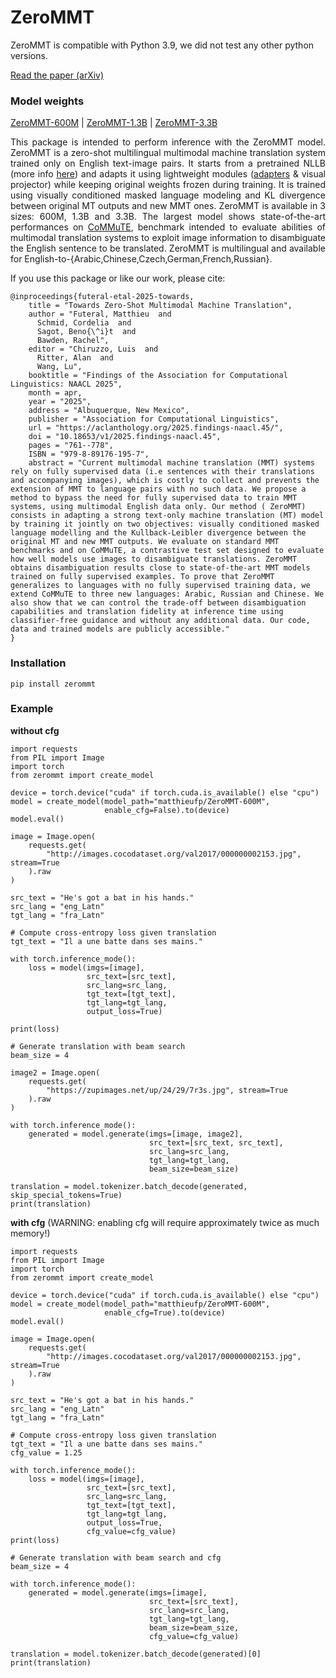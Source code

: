 # ZeroMMT

ZeroMMT is compatible with Python 3.9, we did not test any other python versions.

[Read the paper (arXiv)](https://arxiv.org/abs/2407.13579)

### Model weights
[ZeroMMT-600M](https://huggingface.co/matthieufp/ZeroMMT-600M) | [ZeroMMT-1.3B](https://huggingface.co/matthieufp/ZeroMMT-1.3B) | [ZeroMMT-3.3B](https://huggingface.co/matthieufp/ZeroMMT-3.3B)


<p align="justify"> This package is intended to perform inference with the ZeroMMT model. ZeroMMT is a zero-shot multilingual multimodal machine translation system trained only on English text-image pairs. It starts from a pretrained NLLB (more info <a href="https://github.com/facebookresearch/fairseq/tree/nllb">here</a>) and adapts it using lightweight modules (<a href="https://github.com/adapter-hub/adapters">adapters</a> & visual projector) while keeping original weights frozen during training. It is trained using visually conditioned masked language modeling and KL divergence between original MT outputs and new MMT ones. ZeroMMT is available in 3 sizes: 600M, 1.3B and 3.3B. The largest model shows state-of-the-art performances on <a href="https://github.com/MatthieuFP/CoMMuTE">CoMMuTE</a>, benchmark intended to evaluate abilities of multimodal translation systems to exploit image information to disambiguate the English sentence to be translated. ZeroMMT is multilingual and available for English-to-{Arabic,Chinese,Czech,German,French,Russian}.</p>


If you use this package or like our work, please cite:
```
@inproceedings{futeral-etal-2025-towards,
    title = "Towards Zero-Shot Multimodal Machine Translation",
    author = "Futeral, Matthieu  and
      Schmid, Cordelia  and
      Sagot, Beno{\^i}t  and
      Bawden, Rachel",
    editor = "Chiruzzo, Luis  and
      Ritter, Alan  and
      Wang, Lu",
    booktitle = "Findings of the Association for Computational Linguistics: NAACL 2025",
    month = apr,
    year = "2025",
    address = "Albuquerque, New Mexico",
    publisher = "Association for Computational Linguistics",
    url = "https://aclanthology.org/2025.findings-naacl.45/",
    doi = "10.18653/v1/2025.findings-naacl.45",
    pages = "761--778",
    ISBN = "979-8-89176-195-7",
    abstract = "Current multimodal machine translation (MMT) systems rely on fully supervised data (i.e sentences with their translations and accompanying images), which is costly to collect and prevents the extension of MMT to language pairs with no such data. We propose a method to bypass the need for fully supervised data to train MMT systems, using multimodal English data only. Our method ( ZeroMMT) consists in adapting a strong text-only machine translation (MT) model by training it jointly on two objectives: visually conditioned masked language modelling and the Kullback-Leibler divergence between the original MT and new MMT outputs. We evaluate on standard MMT benchmarks and on CoMMuTE, a contrastive test set designed to evaluate how well models use images to disambiguate translations. ZeroMMT obtains disambiguation results close to state-of-the-art MMT models trained on fully supervised examples. To prove that ZeroMMT generalizes to languages with no fully supervised training data, we extend CoMMuTE to three new languages: Arabic, Russian and Chinese. We also show that we can control the trade-off between disambiguation capabilities and translation fidelity at inference time using classifier-free guidance and without any additional data. Our code, data and trained models are publicly accessible."
}
```

### Installation

```
pip install zerommt
```

### Example

**without cfg**
```
import requests
from PIL import Image
import torch
from zerommt import create_model

device = torch.device("cuda" if torch.cuda.is_available() else "cpu")
model = create_model(model_path="matthieufp/ZeroMMT-600M",
                     enable_cfg=False).to(device)
model.eval()

image = Image.open(
    requests.get(
        "http://images.cocodataset.org/val2017/000000002153.jpg", stream=True
    ).raw
)

src_text = "He's got a bat in his hands."
src_lang = "eng_Latn"
tgt_lang = "fra_Latn"

# Compute cross-entropy loss given translation
tgt_text = "Il a une batte dans ses mains."

with torch.inference_mode():
    loss = model(imgs=[image],
                 src_text=[src_text],
                 src_lang=src_lang,
                 tgt_text=[tgt_text],
                 tgt_lang=tgt_lang,
                 output_loss=True)

print(loss)

# Generate translation with beam search
beam_size = 4

image2 = Image.open(
    requests.get(
        "https://zupimages.net/up/24/29/7r3s.jpg", stream=True
    ).raw
)

with torch.inference_mode():
    generated = model.generate(imgs=[image, image2],
                               src_text=[src_text, src_text],
                               src_lang=src_lang,
                               tgt_lang=tgt_lang,
                               beam_size=beam_size)

translation = model.tokenizer.batch_decode(generated, skip_special_tokens=True)
print(translation)
```

**with cfg** (WARNING: enabling cfg will require approximately twice as much memory!)

```
import requests
from PIL import Image
import torch
from zerommt import create_model

device = torch.device("cuda" if torch.cuda.is_available() else "cpu")
model = create_model(model_path="matthieufp/ZeroMMT-600M",
                     enable_cfg=True).to(device)
model.eval()

image = Image.open(
    requests.get(
        "http://images.cocodataset.org/val2017/000000002153.jpg", stream=True
    ).raw
)

src_text = "He's got a bat in his hands."
src_lang = "eng_Latn"
tgt_lang = "fra_Latn"

# Compute cross-entropy loss given translation
tgt_text = "Il a une batte dans ses mains."
cfg_value = 1.25

with torch.inference_mode():
    loss = model(imgs=[image],
                 src_text=[src_text],
                 src_lang=src_lang,
                 tgt_text=[tgt_text],
                 tgt_lang=tgt_lang,
                 output_loss=True,
                 cfg_value=cfg_value)
print(loss)

# Generate translation with beam search and cfg
beam_size = 4

with torch.inference_mode():
    generated = model.generate(imgs=[image],
                               src_text=[src_text],
                               src_lang=src_lang,
                               tgt_lang=tgt_lang,
                               beam_size=beam_size,
                               cfg_value=cfg_value)
                               
translation = model.tokenizer.batch_decode(generated)[0]
print(translation)
```

